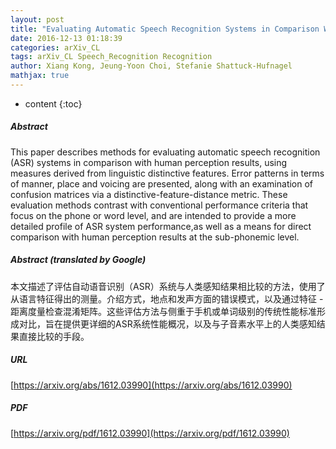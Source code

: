 ```yaml
---
layout: post
title: "Evaluating Automatic Speech Recognition Systems in Comparison With Human Perception Results Using Distinctive Feature Measures"
date: 2016-12-13 01:18:39
categories: arXiv_CL
tags: arXiv_CL Speech_Recognition Recognition
author: Xiang Kong, Jeung-Yoon Choi, Stefanie Shattuck-Hufnagel
mathjax: true
---
```


* content
{:toc}

##### Abstract
This paper describes methods for evaluating automatic speech recognition (ASR) systems in comparison with human perception results, using measures derived from linguistic distinctive features. Error patterns in terms of manner, place and voicing are presented, along with an examination of confusion matrices via a distinctive-feature-distance metric. These evaluation methods contrast with conventional performance criteria that focus on the phone or word level, and are intended to provide a more detailed profile of ASR system performance,as well as a means for direct comparison with human perception results at the sub-phonemic level.

##### Abstract (translated by Google)
本文描述了评估自动语音识别（ASR）系统与人类感知结果相比较的方法，使用了从语言特征得出的测量。介绍方式，地点和发声方面的错误模式，以及通过特征 - 距离度量检查混淆矩阵。这些评估方法与侧重于手机或单词级别的传统性能标准形成对比，旨在提供更详细的ASR系统性能概况，以及与子音素水平上的人类感知结果直接比较的手段。

##### URL
[https://arxiv.org/abs/1612.03990](https://arxiv.org/abs/1612.03990)

##### PDF
[https://arxiv.org/pdf/1612.03990](https://arxiv.org/pdf/1612.03990)

